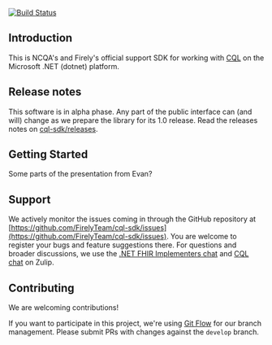 [![Build Status](https://dev.azure.com/firely/firely-net-sdk/_apis/build/status%2FFirelyTeam.cql-sdk?repoName=FirelyTeam%2Fcql-sdk&branchName=develop)](https://dev.azure.com/firely/firely-net-sdk/_build/latest?definitionId=135&repoName=FirelyTeam%2Fcql-sdk&branchName=develop)


## Introduction ##
This is NCQA's and Firely's official support SDK for working with [CQL][cql-spec] on the Microsoft .NET (dotnet) platform.

## Release notes ##
This software is in alpha phase. Any part of the public interface can (and will) change as we prepare the library for its 1.0 release. Read the releases notes 
on [cql-sdk/releases](https://github.com/FirelyTeam/cql-sdk/releases). 

## Getting Started ##
Some parts of the presentation from Evan?

## Support 
We actively monitor the issues coming in through the GitHub repository at [https://github.com/FirelyTeam/cql-sdk/issues](https://github.com/FirelyTeam/cql-sdk/issues). You are welcome to register your bugs and feature suggestions there. For questions and broader discussions, we use the [.NET FHIR Implementers chat][netsdk-zulip] and [CQL chat][cql-spec] on Zulip.

## Contributing ##
We are welcoming contributions!

If you want to participate in this project, we're using [Git Flow][nvie] for our branch management. Please submit PRs with changes against the `develop` branch.

[cql-spec]: https://cql.hl7.org/
[netsdk-zulip]: https://chat.fhir.org/#narrow/stream/dotnet
[cql-zulip]: https://chat.fhir.org/#narrow/stream/179220-cql
[nvie]: http://nvie.com/posts/a-successful-git-branching-model/
